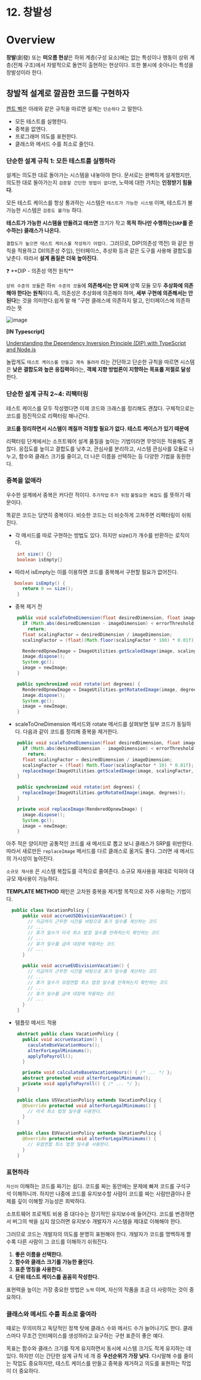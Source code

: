 # 12. 창발성

# Overview

**창발**(創發) 또는 **떠오름 현상**은 하위 계층(구성 요소)에는 없는 특성이나 행동이 상위 계층(전체 구조)에서 자발적으로 돌연히 출현하는 현상이다. 또한 불시에 솟아나는 특성을 창발성이라 한다.

## 창발적 설계로 깔끔한 코드를 구현하자

[켄트 벡](https://ko.wikipedia.org/wiki/%EC%BC%84%ED%8A%B8_%EB%B2%A1)은 아래와 같은 규칙을 따르면 설계는 `단순하다` 고 말한다.

- 모든 테스트를 실행한다.
- 중복을 없앤다.
- 프로그래머 의도를 표현한다.
- 클래스와 메서드 수를 최소로 줄인다.

### 단순한 설계 규칙 1: 모든 테스트를 실행하라

설계는 의도한 대로 돌아가는 시스템을 내놓아야 한다. 문서로는 완벽하게 설계했지만, 의도한 대로 돌아가는지 `검증할 간단한 방법이 없다면`, 노력에 대한 가치는 **인정받기 힘들다**.

모든 테스트 케이스를 항상 통과하는 시스템은 `테스트가 가능한 시스템` 이며, 테스트가 불가능한 시스템은 `검증도 불가능` 하다.

**테스트가 가능한 시스템을 만들려고 애쓰면** 크기가 작고 **목적 하나만 수행하는(`SRP`를 준수하는) 클래스가 나온다.**

`결합도가 높으면 테스트 케이스를 작성하기 어렵다.` 그러므로, DIP(의존성 역전) 와 같은 원칙을 적용하고 DI(의존성 주입), 인터페이스, 추상화 등과 같은 도구를 사용해 결합도를 낮춘다. 따라서 **설계 품질은 더욱 높아진다.**

<aside>
❓ **DIP - 의존성 역전 원칙**

`상위 수준의 모듈`은 하`위 수준의 모듈`에 **의존해서는 안 되며** 양쪽 모듈 모두 **추상화에 의존해야 한다는 원칙**이다.즉, 의존성은 추상화에 의존해야 하며, **세부 구현에 의존해서는 안 된다**는 것을 의미한다.쉽게 말 해 "구현 클래스에 의존하지 말고, 인터페이스에 의존하라는 뜻

![image](https://github.com/Zero-ToHero/202403-clean-code/assets/71249347/16de91d5-2c8f-49c3-bccf-2ed98e96b113)

**[IN Typescript]**

[Understanding the Dependency Inversion Principle (DIP) with TypeScript and Node.js](https://medium.com/@bubstack/understanding-the-dependency-inversion-principle-dip-with-typescript-and-node-js-a8c86f55f223)

</aside>

놀랍게도 `테스트 케이스를 만들고 계속 돌려라` 라는 간단하고 단순한 규칙을 따르면 시스템은 **낮은 결합도와 높은 응집력이**라는, **객체 지향 방법론이 지향하는 목표를 저절로 달성**한다.

### 단순한 설계 규칙 2~4: 리팩터링

테스트 케이스를 모두 작성했다면 이제 코드와 크래스를 정리해도 괜찮다. 구체적으로는 코드를 점진적으로 리팩터링 해나간다.

**코드를 정리하면서 시스템이 깨질까 걱정할 필요가 없다. 테스트 케이스가 있기 때문에**

리팩터링 단계에서는 소프트웨어 설계 품질을 높이는 기법이라면 무엇이든 적용해도 괜찮다. 응집도를 높이고 결합도를 낮추고, 관심사를 분리하고, 시스템 관심사를 모듈로 나누고, 함수와 클래스 크기를 줄이고, 더 나은 이름을 선택하는 등 다양한 기법을 동원한다.

### 중복을 없애라

우수한 설계에서 중복은 커다란 적이다. `추가작업` `추가 위험` `불필요한 복잡도` 를 뜻하기 때문이다.

똑같은 코드는 당연히 중복이다. 비슷한 코드는 더 비슷하게 고쳐주면 리팩터링이 쉬워진다.

- 각 메서드를 따로 구현하는 방법도 있다. 하지만 size()가 개수를 반환하는 로직이다.

```java
    int size() {}
    boolean isEmpty{}
```

- 따라서 isEmpty는 이를 이용하면 코드를 중복해서 구현할 필요가 없어진다.

```java
   boolean isEmpty() {
      return 0 == size();
    }
```

- 중복 제거 전

```java
    public void scaleToOneDimension(float desiredDimension, float imageDimension) {
      if (Math.abs(desiredDimension - imageDimension) < errorThreshold)
        return;
      float scalingFactor = desiredDimension / imageDimension;
      scalingFactor = (float)(Math.floor(scalingFactor * 100) * 0.01f);

      RenderedOpnewImage = ImageUtilities.getScaledImage(image, scalingFactor, scalingFactor);
      image.dispose();
      System.gc();
      image = newImage;
    }

    public synchronized void rotate(int degrees) {
      RenderedOpnewImage = ImageUtilities.getRotatedImage(image, degrees);
      image.dispose();
      System.gc();
      image = newImage;
    }
```

- scaleToOneDimension 메서드와 rotate 메서드를 살펴보면 일부 코드가 동일하다. 다음과 같이 코드를 정리해 중복을 제거한다.

```java
    public void scaleToOneDimension(float desiredDimension, float imageDimension) {
      if (Math.abs(desiredDimension - imageDimension) < errorThreshold)
        return;
      float scalingFactor = desiredDimension / imageDimension;
      scalingFactor = (float) Math.floor(scalingFactor * 10) * 0.01f);
      replaceImage(ImageUtilities.getScaledImage(image, scalingFactor, scalingFactor));
    }

    public synchronized void rotate(int degrees) {
      replaceImage(ImageUtilities.getRotatedImage(image, degrees));
    }

    private void replaceImage(RenderedOpnewImage) {
      image.dispose();
      System.gc();
      image = newImage;
    }
```

아주 적은 양이지만 공통적인 코드를 새 메서드로 뽑고 보니 클래스가 SRP를 위반한다. 따라서 새로만든 `replaceImage` 메서드를 다르 클래스로 옮겨도 좋다. 그러면 새 메서드의 가시성이 높아진다.

`소규모 재사용` 은 시스템 복잡도를 극적으로 줄여준다. 소규모 재사용을 재대로 익혀야 대규모 재사용이 가능하다.

**TEMPLATE METHOD** 패턴은 고차원 중복을 제거할 목적으로 자주 사용하는 기법이다.

```java
  public class VacationPolicy {
      public void accrueUSDDivisionVacation() {
        // 지금까지 근무한 시간을 바탕으로 휴가 일수를 계산하는 코드
        // ...
        // 휴가 일수가 미국 최소 법정 일수를 만족하는지 확인하는 코드
        // ...
        // 휴가 일수를 급여 대장에 적용하는 코드
        // ...
      }

      public void accrueEUDivisionVacation() {
        // 지금까지 근무한 시간을 바탕으로 휴가 일수를 계산하는 코드
        // ...
        // 휴가 일수가 유럽연합 최소 법정 일수를 만족하는지 확인하는 코드
        // ...
        // 휴가 일수를 급여 대장에 적용하는 코드
        // ...
      }
    }
```

- 템플릿 메서드 적용

```java
    abstract public class VacationPolicy {
      public void accrueVacation() {
        caculateBseVacationHours();
        alterForLegalMinimums();
        applyToPayroll();
      }

      private void calculateBaseVacationHours() { /* ... */ };
      abstract protected void alterForLegalMinimums();
      private void applyToPayroll() { /* ... */ };
    }

    public class USVacationPolicy extends VacationPolicy {
      @Override protected void alterForLegalMinimums() {
        // 미국 최소 법정 일수를 사용한다.
      }
    }

    public class EUVacationPolicy extends VacationPolicy {
      @Override protected void alterForLegalMinimums() {
        // 유럽연합 최소 법정 일수를 사용한다.
      }
    }
```

### 표현하라

`자신이` 이해하는 코드를 짜기는 쉽다. 코드를 짜는 동안에는 문제에 빠져 코드를 구석구석 이해하니까. 하지만 나중에 코드를 유지보수할 사람이 코드를 짜는 사람만큼이나 문제를 깊이 이해할 가능성은 희박하다.

소프트웨어 프로젝트 비용 중 대다수는 장기적인 유지보수에 들어간다. 코드를 변경하면서 버그의 싹을 심지 않으려면 유지보수 개발자가 시스템을 제대로 이해해야 한다.

그러므로 코드는 개발자의 의도를 분명히 표현해야 한다. 개발자가 코드를 명백하게 짤수록 다른 사람이 그 코드를 이해하기 쉬워진다.

1. **좋은 이름을 선택한다.**
2. **함수와 클래스 크기를 가능한 줄인다.**
3. **표준 명칭을 사용한다.**
4. **단위 테스트 케이스를 꼼꼼히 작성한다.**

표현력을 높이는 가장 중요한 방법은 `노력` 이며, 자신의 작품을 조금 더 사랑하는 것이 중요하다.

### 클래스와 메서드 수를 최소로 줄여라

때로는 무의미하고 독당적인 정책 탓에 클래스 수와 메서드 수가 늘어나기도 한다. 클래스마다 무조건 인터페이스를 생성하라고 요구하는 구현 표준이 좋은 예다.

목표는 함수와 클래스 크기를 작게 유지하면서 동시에 시스템 크기도 작게 유지하는 데 있다. 하지만 이는 간단한 설계 규칙 네 개 중 **우선순위가 가장 낮다**. 다시말해 수를 줄이는 작업도 중요하지만, 테스트 케이스를 만들고 중복을 제거하고 의도를 표현하는 작업이 더 중요하다.
